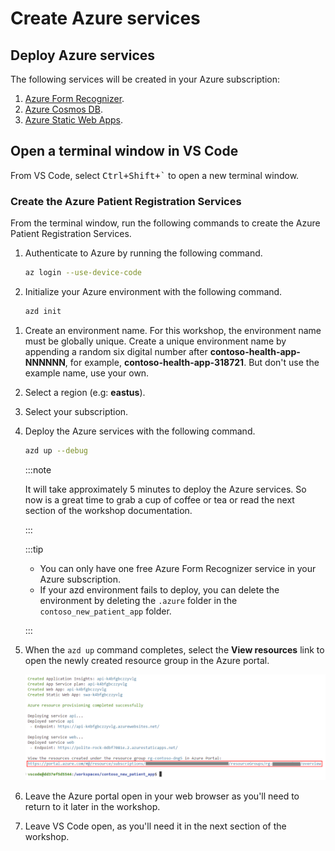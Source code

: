 # Create Azure services

## Deploy Azure services

The following services will be created in your Azure subscription:

1. [Azure Form Recognizer](https://azure.microsoft.com/services/form-recognizer?WT.mc_id=aiml-77396-cxa).
1. [Azure Cosmos DB](https://learn.microsoft.com/azure/cosmos-db/introduction?WT.mc_id=aiml-77396-cxa).
1. [Azure Static Web Apps](https://azure.microsoft.com/services/app-service/static/?WT.mc_id=aiml-77396-cxa).

## Open a terminal window in VS Code

From VS Code, select <kbd>Ctrl+Shift+`</kbd> to open a new terminal window.

### Create the Azure Patient Registration Services

From the terminal window, run the following commands to create the Azure Patient Registration Services.

1. Authenticate to Azure by running the following command.

    ```bash
    az login --use-device-code
    ```

1. Initialize your Azure environment with the following command.

    ```bash
    azd init
    ```

<!-- 1. Follow the prompts to log in to your Azure subscription. -->
1. Create an environment name. For this workshop, the environment name must be globally unique. Create a unique environment name by appending a random six digital number after **contoso-health-app-NNNNNN**, for example, **contoso-health-app-318721**. But don't use the example name, use your own.
1. Select a region (e.g: **eastus**).
1. Select your subscription.
1. Deploy the Azure services with the following command.

    ```bash
    azd up --debug
    ```

    :::note

    It will take approximately 5 minutes to deploy the Azure services. So now is a great time to grab a cup of coffee or tea or read the next section of the workshop documentation.

    :::

    :::tip

    - You can only have one free Azure Form Recognizer service in your Azure subscription.
    <!-- - If the `azd up` command fails, then rerun the command with the debug flag `azd up --debug` to see detailed error messages. -->
    - If your azd environment fails to deploy, you can delete the environment by deleting the `.azure` folder in the `contoso_new_patient_app` folder.

    :::

1. When  the `azd up` command completes, select the **View resources** link to open the newly created resource group in the Azure portal.

    ![The image shows the link to the Azure resource group](../static/img/resource_group_link.png)

1. Leave the Azure portal open in your web browser as you'll need to return to it later in the workshop.
1. Leave VS Code open, as you'll need it in the next section of the workshop.
